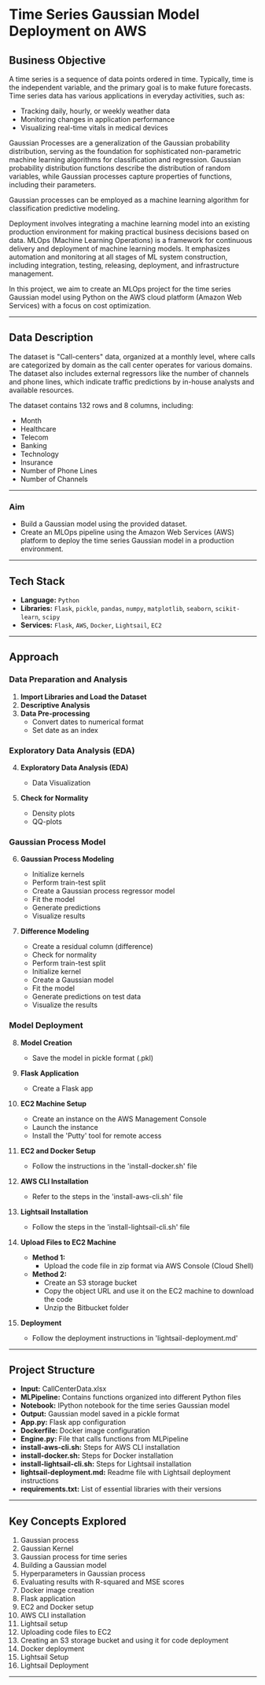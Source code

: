 # Time Series Gaussian Model Deployment on AWS

## Business Objective

A time series is a sequence of data points ordered in time. Typically, time is the independent variable, and the primary goal is to make future forecasts. Time series data has various applications in everyday activities, such as:

- Tracking daily, hourly, or weekly weather data
- Monitoring changes in application performance
- Visualizing real-time vitals in medical devices

Gaussian Processes are a generalization of the Gaussian probability distribution, serving as the foundation for sophisticated non-parametric machine learning algorithms for classification and regression. Gaussian probability distribution functions describe the distribution of random variables, while Gaussian processes capture properties of functions, including their parameters.

Gaussian processes can be employed as a machine learning algorithm for classification predictive modeling.

Deployment involves integrating a machine learning model into an existing production environment for making practical business decisions based on data. MLOps (Machine Learning Operations) is a framework for continuous delivery and deployment of machine learning models. It emphasizes automation and monitoring at all stages of ML system construction, including integration, testing, releasing, deployment, and infrastructure management.

In this project, we aim to create an MLOps project for the time series Gaussian model using Python on the AWS cloud platform (Amazon Web Services) with a focus on cost optimization.

---

## Data Description

The dataset is "Call-centers" data, organized at a monthly level, where calls are categorized by domain as the call center operates for various domains. The dataset also includes external regressors like the number of channels and phone lines, which indicate traffic predictions by in-house analysts and available resources.

The dataset contains 132 rows and 8 columns, including:
- Month
- Healthcare
- Telecom
- Banking
- Technology
- Insurance
- Number of Phone Lines
- Number of Channels

---

### Aim

- Build a Gaussian model using the provided dataset.
- Create an MLOps pipeline using the Amazon Web Services (AWS) platform to deploy the time series Gaussian model in a production environment.

---

## Tech Stack

- **Language:** `Python`
- **Libraries:** `Flask`, `pickle`, `pandas`, `numpy`, `matplotlib`, `seaborn`, `scikit-learn`, `scipy`
- **Services:** `Flask`, `AWS`, `Docker`, `Lightsail`, `EC2`

---

## Approach

### Data Preparation and Analysis

1. **Import Libraries and Load the Dataset**
2. **Descriptive Analysis**
3. **Data Pre-processing**
    - Convert dates to numerical format
    - Set date as an index

### Exploratory Data Analysis (EDA)

4. **Exploratory Data Analysis (EDA)**
    - Data Visualization

5. **Check for Normality**
    - Density plots
    - QQ-plots

### Gaussian Process Model

6. **Gaussian Process Modeling**
    - Initialize kernels
    - Perform train-test split
    - Create a Gaussian process regressor model
    - Fit the model
    - Generate predictions
    - Visualize results

7. **Difference Modeling**
    - Create a residual column (difference)
    - Check for normality
    - Perform train-test split
    - Initialize kernel
    - Create a Gaussian model
    - Fit the model
    - Generate predictions on test data
    - Visualize the results

### Model Deployment

8. **Model Creation**
    - Save the model in pickle format (.pkl)

9. **Flask Application**
    - Create a Flask app

10. **EC2 Machine Setup**
    - Create an instance on the AWS Management Console
    - Launch the instance
    - Install the 'Putty' tool for remote access

11. **EC2 and Docker Setup**
    - Follow the instructions in the 'install-docker.sh' file

12. **AWS CLI Installation**
    - Refer to the steps in the 'install-aws-cli.sh' file

13. **Lightsail Installation**
    - Follow the steps in the 'install-lightsail-cli.sh' file

14. **Upload Files to EC2 Machine**
    - **Method 1:**
        - Upload the code file in zip format via AWS Console (Cloud Shell)
    - **Method 2:**
        - Create an S3 storage bucket
        - Copy the object URL and use it on the EC2 machine to download the code
        - Unzip the Bitbucket folder

15. **Deployment**
    - Follow the deployment instructions in 'lightsail-deployment.md'

---

## Project Structure

- **Input:** CallCenterData.xlsx
- **MLPipeline:** Contains functions organized into different Python files
- **Notebook:** IPython notebook for the time series Gaussian model
- **Output:** Gaussian model saved in a pickle format
- **App.py:** Flask app configuration
- **Dockerfile:** Docker image configuration
- **Engine.py:** File that calls functions from MLPipeline
- **install-aws-cli.sh:** Steps for AWS CLI installation
- **install-docker.sh:** Steps for Docker installation
- **install-lightsail-cli.sh:** Steps for Lightsail installation
- **lightsail-deployment.md:** Readme file with Lightsail deployment instructions
- **requirements.txt:** List of essential libraries with their versions

---

## Key Concepts Explored

1. Gaussian process
2. Gaussian Kernel
3. Gaussian process for time series
4. Building a Gaussian model
5. Hyperparameters in Gaussian process
6. Evaluating results with R-squared and MSE scores
7. Docker image creation
8. Flask application
9. EC2 and Docker setup
10. AWS CLI installation
11. Lightsail setup
12. Uploading code files to EC2
13. Creating an S3 storage bucket and using it for code deployment
14. Docker deployment
15. Lightsail Setup
16. Lightsail Deployment

---